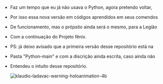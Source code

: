 - Faz um tempo que eu já não usava o Python, agora pretendo voltar, 
- Por isso essa nova versão em códigos aprendidos em seus comendos
- De funcionamento, mas o própsito ainda será o mesmo, para a Legião
- Com a continuação do Projeto fênix.
- PS: já deixo avisado que a primeira versão desse repositório está na 
- Pasta "Python-main" e com a discrição ainda escrita, caso ainda não
- Entendeu o intuíto desse repositório.
  
  ![klaudio-ladavac-warning-holoanimation-4b](https://github.com/Nicolau-369/Python2.5/assets/160781135/ef8751e2-5eb5-43f5-a261-39f7a6ab43d4)
